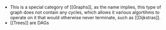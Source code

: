 - This is a special category of [[Graphs]], as the name implies, this type of graph does not contain any cycles, which allows it various algortihms to operate on it that would otherwise never terminate, such as [[Dijkstras]].
- [[Trees]] are DAGs